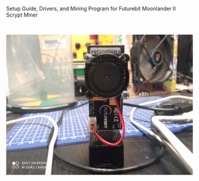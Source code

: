 Setup Guide, Drivers, and Mining Program for Futurebit Moonlander II Scrypt Miner


<BR>
  
 

![Alt text](https://raw.githubusercontent.com/JonnyBanana/Mining_Stuff/main/Futurebit_Moonlander_II/MII.jpg)

</BR>



